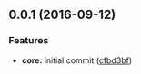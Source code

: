 <a name="0.0.1"></a>
## 0.0.1 (2016-09-12)


### Features

* **core:** initial commit ([cfbd3bf](https://github.com/mjeightyfive/init-gulp-browserify-es6/commit/cfbd3bf))



